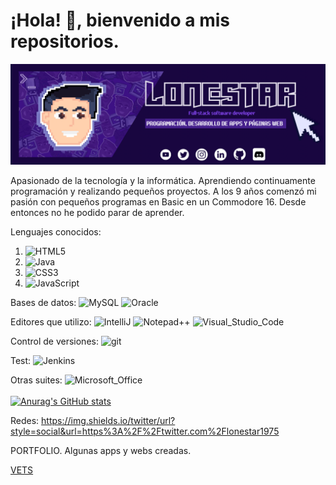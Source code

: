 # ¡Hola! 👋, bienvenido a mis repositorios.

<!--
**JSenen/Jsenen** is a ✨ _special_ ✨ repository because its `README.md` (this file) appears on your GitHub profile.

Here are some ideas to get you started:

- 🔭 I’m currently working on ...
- 🌱 I’m currently learning software enginery
- 👯 I’m looking to collaborate on ...
- 🤔 I’m looking for help with ...
- 💬 Ask me about ...
- 📫 How to reach me: ...
- 😄 Pronouns: ...
- ⚡ Fun fact: ...
-->

![banner](https://raw.githubusercontent.com/JSenen/Jsenen/main/Baner.PNG)

Apasionado de la tecnología y la informática. Aprendiendo continuamente programación y realizando pequeños proyectos.
A los 9 años comenzó mi pasión con pequeños programas en Basic en un Commodore 16. Desde entonces no he podido parar
de aprender.

Lenguajes conocidos:
1. ![HTML5](https://img.shields.io/badge/HTML5-E34F26?style=for-the-badge&logo=html5&logoColor=white)
2. ![Java](https://img.shields.io/badge/Java-ED8B00?style=for-the-badge&logo=java&logoColor=white)
3. ![CSS3](https://img.shields.io/badge/CSS3-1572B6?style=for-the-badge&logo=css3&logoColor=white)
4. ![JavaScript](https://img.shields.io/badge/JavaScript-F7DF1E?style=for-the-badge&logo=JavaScript&logoColor=white)

Bases de datos:
![MySQL](https://img.shields.io/badge/MySQL-00000F?style=for-the-badge&logo=mysql&logoColor=white)
![Oracle](https://img.shields.io/badge/Oracle-F80000?style=for-the-badge&logo=Oracle&logoColor=white)

Editores que utilizo:
![IntelliJ](https://img.shields.io/badge/IntelliJ_IDEA-000000.svg?style=for-the-badge&logo=intellij-idea&logoColor=white)
![Notepad++](https://img.shields.io/badge/Notepad++-90E59A.svg?style=for-the-badge&logo=notepad%2B%2B&logoColor=black)
![Visual_Studio_Code](https://img.shields.io/badge/Visual_Studio_Code-0078D4?style=for-the-badge&logo=visual%20studio%20code&logoColor=white)

Control de versiones:
![git](https://img.shields.io/badge/GIT-E44C30?style=for-the-badge&logo=git&logoColor=white)

Test:
![Jenkins](https://img.shields.io/badge/Jenkins-D24939?style=for-the-badge&logo=Jenkins&logoColor=white)

Otras suites:
![Microsoft_Office](https://img.shields.io/badge/Microsoft_Office-D83B01?style=for-the-badge&logo=microsoft-office&logoColor=white)
<br></br>
[![Anurag's GitHub stats](https://github-readme-stats.vercel.app/api?username=Jsenen)](https://github.com/anuraghazra/github-readme-stats)

Redes:
https://img.shields.io/twitter/url?style=social&url=https%3A%2F%2Ftwitter.com%2Flonestar1975

PORTFOLIO. Algunas apps y webs creadas.

<a href="https://jsenen.github.io/vets/" target="_blank">VETS</a>
